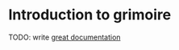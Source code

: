 # Introduction to grimoire

TODO: write [great documentation](http://jacobian.org/writing/great-documentation/what-to-write/)
